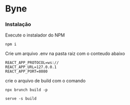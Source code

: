# Byne

### Instalação

Execute o instalador do NPM

```
npm i
```

Crie um arquivo .env na pasta raiz com o conteudo abaixo

```
REACT_APP_PROTOCOL=ws://
REACT_APP_URL=127.0.0.1
REACT_APP_PORT=8080
```

crie o arquivo de build com o comando

```
npx brunch build -p
```

```
serve -s build
```
